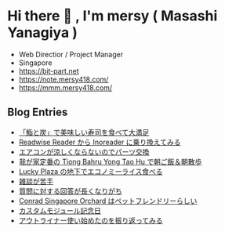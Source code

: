 # Hi there 👋 , I'm mersy ( Masashi Yanagiya )

- Web Directior / Project Manager
- Singapore
- https://bit-part.net
- https://note.mersy418.com/
- https://mmm.mersy418.com/

## Blog Entries
<!-- BLOG-POST-LIST:START -->
- [「鮨と炭」で美味しい寿司を食べて大満足](https://mersy.hatenablog.com/entry/2024/11/30/183137)
- [Readwise Reader から Inoreader に乗り換えてみる](https://mersy.hatenablog.com/entry/2024/11/20/220053)
- [エアコンが涼しくならないのでパーツ交換](https://mersy.hatenablog.com/entry/2024/11/18/070000)
- [我が家定番の Tiong Bahru Yong Tao Hu で朝ご飯＆朝散歩](https://mersy.hatenablog.com/entry/2024/11/17/115052)
- [Lucky Plaza の地下でエコノミーライス食べる](https://mersy.hatenablog.com/entry/2024/11/16/120000)
- [雑談が苦手](https://mersy.hatenablog.com/entry/2024/11/15/194317)
- [質問に対する回答が長くなりがち](https://mersy.hatenablog.com/entry/2024/11/14/053737)
- [Conrad Singapore Orchard はペットフレンドリーらしい](https://mersy.hatenablog.com/entry/2024/11/13/061145)
- [カスタムモジュール記念日](https://mersy.hatenablog.com/entry/2024/11/12/180000)
- [アウトライナー使い始めたのを振り返ってみる](https://mersy.hatenablog.com/entry/2024/11/11/044332)
<!-- BLOG-POST-LIST:END -->
